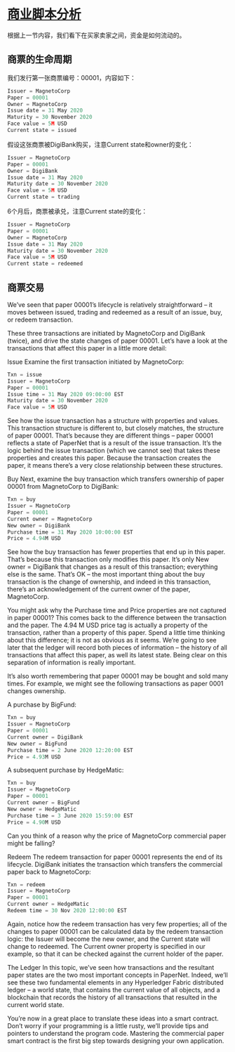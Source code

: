 # [商业脚本分析](https://hyperledger-fabric.readthedocs.io/en/latest/developapps/smartcontract.html)

根据上一节内容，我们看下在买家卖家之间，资金是如何流动的。

## 商票的生命周期

我们发行第一张商票编号：00001，内容如下：

```js
Issuer = MagnetoCorp
Paper = 00001
Owner = MagnetoCorp
Issue date = 31 May 2020
Maturity = 30 November 2020
Face value = 5M USD
Current state = issued
```

假设这张商票被DigiBank购买，注意Current state和owner的变化：

```js
Issuer = MagnetoCorp
Paper = 00001
Owner = DigiBank
Issue date = 31 May 2020
Maturity date = 30 November 2020
Face value = 5M USD
Current state = trading
```

6个月后，商票被承兑，注意Current state的变化：
```js
Issuer = MagnetoCorp
Paper = 00001
Owner = MagnetoCorp
Issue date = 31 May 2020
Maturity date = 30 November 2020
Face value = 5M USD
Current state = redeemed
```

## 商票交易
We’ve seen that paper 00001’s lifecycle is relatively straightforward – it moves between issued, trading and redeemed as a result of an issue, buy, or redeem transaction.

These three transactions are initiated by MagnetoCorp and DigiBank (twice), and drive the state changes of paper 00001. Let’s have a look at the transactions that affect this paper in a little more detail:

Issue
Examine the first transaction initiated by MagnetoCorp:

```js
Txn = issue
Issuer = MagnetoCorp
Paper = 00001
Issue time = 31 May 2020 09:00:00 EST
Maturity date = 30 November 2020
Face value = 5M USD
```

See how the issue transaction has a structure with properties and values. This transaction structure is different to, but closely matches, the structure of paper 00001. That’s because they are different things – paper 00001 reflects a state of PaperNet that is a result of the issue transaction. It’s the logic behind the issue transaction (which we cannot see) that takes these properties and creates this paper. Because the transaction creates the paper, it means there’s a very close relationship between these structures.

Buy
Next, examine the buy transaction which transfers ownership of paper 00001 from MagnetoCorp to DigiBank:

```js
Txn = buy
Issuer = MagnetoCorp
Paper = 00001
Current owner = MagnetoCorp
New owner = DigiBank
Purchase time = 31 May 2020 10:00:00 EST
Price = 4.94M USD
```

See how the buy transaction has fewer properties that end up in this paper. That’s because this transaction only modifies this paper. It’s only New owner = DigiBank that changes as a result of this transaction; everything else is the same. That’s OK – the most important thing about the buy transaction is the change of ownership, and indeed in this transaction, there’s an acknowledgement of the current owner of the paper, MagnetoCorp.

You might ask why the Purchase time and Price properties are not captured in paper 00001? This comes back to the difference between the transaction and the paper. The 4.94 M USD price tag is actually a property of the transaction, rather than a property of this paper. Spend a little time thinking about this difference; it is not as obvious as it seems. We’re going to see later that the ledger will record both pieces of information – the history of all transactions that affect this paper, as well its latest state. Being clear on this separation of information is really important.

It’s also worth remembering that paper 00001 may be bought and sold many times. For example, we might see the following transactions as paper 0001 changes ownership.

A purchase by BigFund:

```js
Txn = buy
Issuer = MagnetoCorp
Paper = 00001
Current owner = DigiBank
New owner = BigFund
Purchase time = 2 June 2020 12:20:00 EST
Price = 4.93M USD
```

A subsequent purchase by HedgeMatic:

```js
Txn = buy
Issuer = MagnetoCorp
Paper = 00001
Current owner = BigFund
New owner = HedgeMatic
Purchase time = 3 June 2020 15:59:00 EST
Price = 4.90M USD
```

Can you think of a reason why the price of MagnetoCorp commercial paper might be falling?

Redeem
The redeem transaction for paper 00001 represents the end of its lifecycle. DigiBank initiates the transaction which transfers the commercial paper back to MagnetoCorp:

```js
Txn = redeem
Issuer = MagnetoCorp
Paper = 00001
Current owner = HedgeMatic
Redeem time = 30 Nov 2020 12:00:00 EST
```

Again, notice how the redeem transaction has very few properties; all of the changes to paper 00001 can be calculated data by the redeem transaction logic: the Issuer will become the new owner, and the Current state will change to redeemed. The Current owner property is specified in our example, so that it can be checked against the current holder of the paper.

The Ledger
In this topic, we’ve seen how transactions and the resultant paper states are the two most important concepts in PaperNet. Indeed, we’ll see these two fundamental elements in any Hyperledger Fabric distributed ledger – a world state, that contains the current value of all objects, and a blockchain that records the history of all transactions that resulted in the current world state.

You’re now in a great place to translate these ideas into a smart contract. Don’t worry if your programming is a little rusty, we’ll provide tips and pointers to understand the program code. Mastering the commercial paper smart contract is the first big step towards designing your own application.